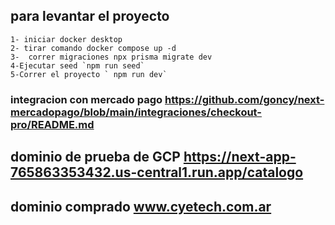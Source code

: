 ## para levantar el proyecto

    1- iniciar docker desktop
    2- tirar comando docker compose up -d
    3-  correr migraciones npx prisma migrate dev
    4-Ejecutar seed `npm run seed`
    5-Correr el proyecto ` npm run dev`

### integracion con mercado pago https://github.com/goncy/next-mercadopago/blob/main/integraciones/checkout-pro/README.md

## dominio de prueba de GCP https://next-app-765863353432.us-central1.run.app/catalogo

## dominio comprado www.cyetech.com.ar

